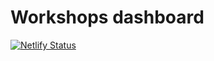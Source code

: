 # Workshops dashboard

[![Netlify Status](https://api.netlify.com/api/v1/badges/c00e0981-97ed-4cd1-92ec-c14aedb35bda/deploy-status)](https://app.netlify.com/projects/fascinating-marzipan-14debf/deploys)
